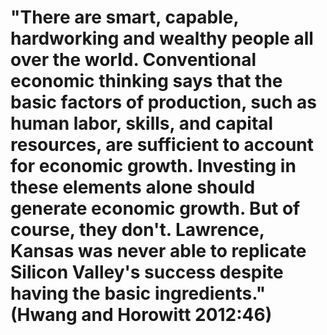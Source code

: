 # "There are smart, capable, hardworking and wealthy people all over the world. Conventional economic thinking says that the basic factors of production, such as human labor, skills, and capital resources, are sufficient to account for economic growth. Investing in these elements alone should generate economic growth. But of course, they don't. Lawrence, Kansas was never able to replicate Silicon Valley's success despite having the basic ingredients." (Hwang and Horowitt 2012:46)
